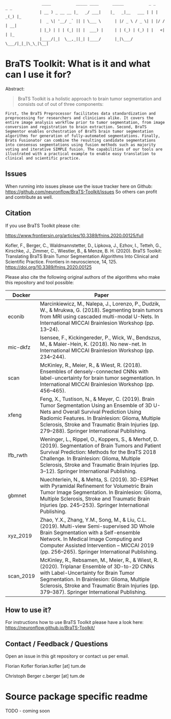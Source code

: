                     ____           _____ ____      _____           _ _    _ _
                   | __ ) _ __ __ |_   _/ ___|    |_   _|__   ___ | | | _(_) |_
                   |  _ \| '__/ _` || | \___ \      | |/ _ \ / _ \| | |/ / | __|
                   | |_) | | | (_| || |  ___) |     | | (_) | (_) | |   <| | |_
                   |____/|_|  \__,_||_| |____/      |_|\___/ \___/|_|_|\_\_|\__|

# BraTS Toolkit: What is it and what can I use it for?

Abstract:

> BraTS Toolkit is a holistic approach to brain tumor segmentation and consists out of out of three components:

    First, the BraTS Preprocessor facilitates data standardization and preprocessing for researchers and clinicians alike. It covers the entire image analysis workflow prior to tumor segmentation, from image conversion and registration to brain extraction. Second, BraTS Segmentor enables orchestration of BraTS brain tumor segmentation algorithms for generation of fully-automated segmentations. Finally, Brats Fusionator can combine the resulting candidate segmentations into consensus segmentations using fusion methods such as majority voting and iterative SIMPLE fusion. The capabilities of our tools are illustrated with a practical example to enable easy translation to clinical and scientific practice.

## Issues
When running into issues please use the issue tracker here on Github: https://github.com/neuronflow/BraTS-Toolkit/issues
So others can profit and contribute as well.

## Citation

If you use BraTS Toolkit please cite:

https://www.frontiersin.org/articles/10.3389/fnins.2020.00125/full

Kofler, F., Berger, C., Waldmannstetter, D., Lipkova, J., Ezhov, I., Tetteh, G., Kirschke, J., Zimmer, C., Wiestler, B., & Menze, B. H. (2020). BraTS Toolkit: Translating BraTS Brain Tumor Segmentation Algorithms Into Clinical and Scientific Practice. Frontiers in neuroscience, 14, 125. https://doi.org/10.3389/fnins.2020.00125

Please also cite the following original authors of the algorithms who make this repository and tool possible:

| Docker    | Paper                                                                                                                                                                                                                                                                                          |
| --------- | ---------------------------------------------------------------------------------------------------------------------------------------------------------------------------------------------------------------------------------------------------------------------------------------------- |
| econib    | Marcinkiewicz, M., Nalepa, J., Lorenzo, P., Dudzik, W., & Mrukwa, G. (2018). Segmenting brain tumors from MRI using cascaded multi-modal U-Nets. In International MICCAI Brainlesion Workshop (pp. 13–24).                                                                                     |
| mic-dkfz  | Isensee, F., Kickingereder, P., Wick, W., Bendszus, M., & Maier-Hein, K. (2018). No new-net. In International MICCAI Brainlesion Workshop (pp. 234–244).                                                                                                                                       |
| scan      | McKinley, R., Meier, R., & Wiest, R. (2018). Ensembles of densely-connected CNNs with label-uncertainty for brain tumor segmentation. In International MICCAI Brainlesion Workshop (pp. 456–465).                                                                                              |
| xfeng     | Feng, X., Tustison, N., & Meyer, C. (2019). Brain Tumor Segmentation Using an Ensemble of 3D U-Nets and Overall Survival Prediction Using Radiomic Features. In Brainlesion: Glioma, Multiple Sclerosis, Stroke and Traumatic Brain Injuries (pp. 279–288). Springer International Publishing. |
| lfb_rwth  | Weninger, L., Rippel, O., Koppers, S., & Merhof, D. (2019). Segmentation of Brain Tumors and Patient Survival Prediction: Methods for the BraTS 2018 Challenge. In Brainlesion: Glioma, Multiple Sclerosis, Stroke and Traumatic Brain Injuries (pp. 3–12). Springer International Publishing. |
| gbmnet    | Nuechterlein, N., & Mehta, S. (2019). 3D-ESPNet with Pyramidal Refinement for Volumetric Brain Tumor Image Segmentation. In Brainlesion: Glioma, Multiple Sclerosis, Stroke and Traumatic Brain Injuries (pp. 245–253). Springer International Publishing.                                     |
| xyz_2019  | Zhao, Y.X., Zhang, Y.M., Song, M., & Liu, C.L. (2019). Multi-view Semi-supervised 3D Whole Brain Segmentation with a Self-ensemble Network. In Medical Image Computing and Computer Assisted Intervention – MICCAI 2019 (pp. 256–265). Springer International Publishing.                      |
| scan_2019 | McKinley, R., Rebsamen, M., Meier, R., & Wiest, R. (2020). Triplanar Ensemble of 3D-to-2D CNNs with Label-Uncertainty for Brain Tumor Segmentation. In Brainlesion: Glioma, Multiple Sclerosis, Stroke and Traumatic Brain Injuries (pp. 379–387). Springer International Publishing.          |

## How to use it?

For instructions how to use BraTS Toolkit please have a look here: https://neuronflow.github.io/BraTS-Toolkit/

## Contact / Feedback / Questions

Open an issue in this git repository or contact us per email.

Florian Kofler
florian.kofler [at] tum.de

Christoph Berger
c.berger [at] tum.de

# Source package specific readme

TODO - coming soon
